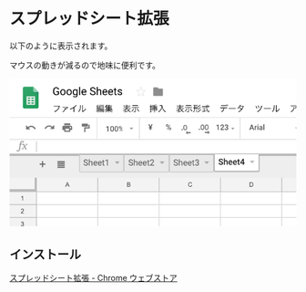 # スプレッドシート拡張

以下のように表示されます。

マウスの動きが減るので地味に便利です。

![](./images/screen.png)

## インストール 

[スプレッドシート拡張 - Chrome ウェブストア](https://chrome.google.com/webstore/detail/confluence-to-qiita/lacjhaofhnpgnbdlldcaojlaigdclgbh?hl=ja&gl=JP)